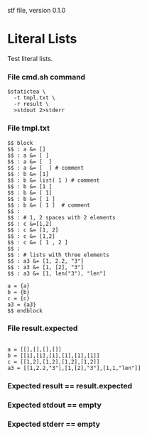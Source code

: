 stf file, version 0.1.0

# Literal Lists

Test literal lists.

### File cmd.sh command

~~~
$statictea \
  -t tmpl.txt \
  -r result \
  >stdout 2>stderr
~~~

### File tmpl.txt

~~~
$$ block
$$ : a &= []
$$ : a &= [ ]
$$ : a &= [  ]
$$ : a &= [  ] # comment
$$ : b &= [1]
$$ : b &= list( 1 ) # comment
$$ : b &= [1 ]
$$ : b &= [ 1]
$$ : b &= [ 1 ]
$$ : b &= [ 1 ]  # comment
$$ :
$$ : # 1, 2 spaces with 2 elements
$$ : c &=[1,2]
$$ : c &= [1, 2]
$$ : c &= [1,2]
$$ : c &= [ 1 , 2 ]
$$ :
$$ : # lists with three elements
$$ : a3 &= [1, 2.2, "3"]
$$ : a3 &= [1, [2], "3"]
$$ : a3 &= [1, len("3"), "len"]

a = {a}
b = {b}
c = {c}
a3 = {a3}
$$ endblock
~~~


### File result.expected

~~~

a = [[],[],[],[]]
b = [[1],[1],[1],[1],[1],[1]]
c = [[1,2],[1,2],[1,2],[1,2]]
a3 = [[1,2.2,"3"],[1,[2],"3"],[1,1,"len"]]
~~~

### Expected result == result.expected
### Expected stdout == empty
### Expected stderr == empty
